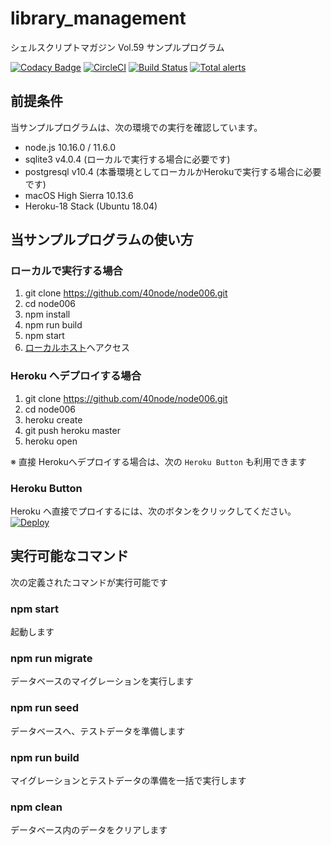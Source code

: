 # library_management
シェルスクリプトマガジン Vol.59 サンプルプログラム

[![Codacy Badge](https://api.codacy.com/project/badge/Grade/30c351e173f44f8090422118462efe6a)](https://app.codacy.com/app/app107724887/node006?utm_source=github.com&utm_medium=referral&utm_content=40node/node006&utm_campaign=Badge_Grade_Dashboard)
[![CircleCI](https://circleci.com/gh/40node/library_management.svg?style=svg)](https://circleci.com/gh/40node/node006)
[![Build Status](https://travis-ci.org/40node/library_management.svg?branch=master)](https://travis-ci.org/40node/node006)
[![Total alerts](https://img.shields.io/lgtm/alerts/g/40node/node006.svg?logo=lgtm&logoWidth=18)](https://lgtm.com/projects/g/40node/node006/alerts/)

## 前提条件

当サンプルプログラムは、次の環境での実行を確認しています。

 - node.js 10.16.0 / 11.6.0
 - sqlite3 v4.0.4 (ローカルで実行する場合に必要です)
 - postgresql v10.4 (本番環境としてローカルかHerokuで実行する場合に必要です)
 - macOS High Sierra 10.13.6
 - Heroku-18 Stack (Ubuntu 18.04)

## 当サンプルプログラムの使い方

### ローカルで実行する場合

1. git clone https://github.com/40node/node006.git
2. cd node006
3. npm install
4. npm run build
5. npm start
6. [ローカルホスト](http://localhost:3000/books/)へアクセス

### Heroku へデプロイする場合

1. git clone https://github.com/40node/node006.git
2. cd node006
3. heroku create
4. git push heroku master
5. heroku open

※ 直接 Herokuへデプロイする場合は、次の `Heroku Button` も利用できます

### Heroku Button

Heroku へ直接でプロイするには、次のボタンをクリックしてください。
[![Deploy](https://www.herokucdn.com/deploy/button.svg)](https://heroku.com/deploy)

## 実行可能なコマンド

次の定義されたコマンドが実行可能です

### npm start

起動します

### npm run migrate

データベースのマイグレーションを実行します

### npm run seed

データベースへ、テストデータを準備します

### npm run build

マイグレーションとテストデータの準備を一括で実行します

### npm clean

データベース内のデータをクリアします
